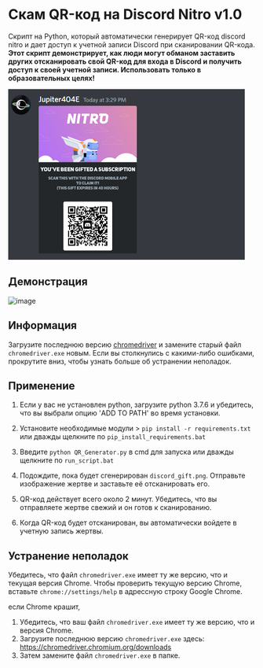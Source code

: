 # Скам QR-код на Discord Nitro v1.0

Скрипт на Python, который автоматически генерирует QR-код discord nitro и дает доступ к учетной записи Discord при сканировании QR-кода. **Этот скрипт демонстрирует, как люди могут обманом заставить других отсканировать свой QR-код для входа в Discord и получить доступ к своей учетной записи. Использовать только в образовательных целях!**

![image](https://github.com/Jupiter404E/Discord-qrcode-scam/blob/main/temp/discord_gift.png?raw=true)

## Демонстрация

![image](https://user-images.githubusercontent.com/75003671/117522092-fd79ff80-afe3-11eb-938c-23dd68d5927c.gif)

## Информация

Загрузите последнюю версию [chromedriver](https://chromedriver.chromium.org/downloads "link chromedriver") и замените старый файл `chromedriver.exe` новым. Если вы столкнулись с какими-либо ошибками, прокрутите вниз, чтобы узнать больше об устранении неполадок.

## Применение

1. Если у вас не установлен python, загрузите python 3.7.6 и убедитесь, что вы выбрали опцию 'ADD TO PATH' во время установки.

2. Установите необходимые модули > `pip install -r requirements.txt` или дважды щелкните по `pip_install_requirements.bat`

3. Введите `python QR_Generator.py` в cmd для запуска или дважды щелкните по `run_script.bat`

4. Подождите, пока будет сгенерирован `discord_gift.png`. Отправьте изображение жертве и заставьте её отсканировать его.

5. QR-код действует всего около 2 минут. Убедитесь, что вы отправляете жертве свежий и он готов к сканированию.

6. Когда QR-код будет отсканирован, вы автоматически войдете в учетную запись жертвы.

## Устранение неполадок

Убедитесь, что файл `chromedriver.exe` имеет ту же версию, что и текущая версия Chrome. Чтобы проверить текущую версию Chrome, вставьте `chrome://settings/help` в адрессную строку Google Chrome.

если Chrome крашит,

1. Убедитесь, что ваш файл `chromedriver.exe` имеет ту же версию, что и версия Chrome.
2. Загрузите последнюю версию `chromedriver.exe` здесь: https://chromedriver.chromium.org/downloads
3. Затем замените файл `chromedriver.exe` в папке.
